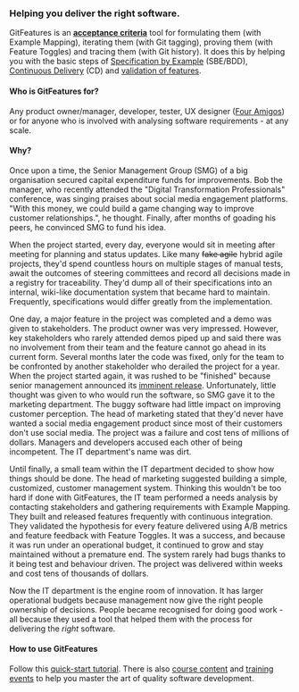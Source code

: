 ### Helping you deliver the right software.
GitFeatures is an [**acceptance criteria**](https://en.wikipedia.org/wiki/Acceptance_testing) tool for formulating them (with Example Mapping), iterating them (with Git tagging), proving them (with Feature Toggles) and tracing them (with Git history). It does this by helping you with the basic steps of [Specification by Example](https://en.wikipedia.org/wiki/Specification_by_example) (SBE/BDD), [Continuous Delivery](https://en.wikipedia.org/wiki/Continuous_delivery) (CD) and [validation of features](https://en.wikipedia.org/wiki/Software_verification_and_validation#Software_validation).

#### Who is GitFeatures for?
Any product owner/manager, developer, tester, UX designer ([Four Amigos](https://medium.com/@daviddenham07/ux-the-fourth-amigo-63d10f506908)) or for anyone who is involved with analysing software requirements - at any scale.

#### Why?
Once upon a time, the Senior Management Group (SMG) of a big organisation secured capital expenditure funds for improvements. Bob the manager, who recently attended the "Digital Transformation Professionals" conference, was singing praises about social media engagement platforms. "With this money, we could build a game changing way to improve customer relationships.", he thought. Finally, after months of goading his peers, he convinced SMG to fund his idea.

When the project started, every day, everyone would sit in meeting after meeting for planning and status updates. Like many <s>fake agile</s> hybrid agile projects, they'd spend countless hours on multiple stages of manual tests, await the outcomes of steering committees and record all decisions made in a registry for traceability. They'd dump all of their specifications into an internal, wiki-like documentation system that became hard to maintain. Frequently, specifications would differ greatly from the implementation.

One day, a major feature in the project was completed and a demo was given to stakeholders. The product owner was very impressed. However, key stakeholders who rarely attended demos piped up and said there was no involvement from their team and the feature cannot go ahead in its current form. Several months later the code was fixed, only for the team to be confronted by another stakeholder who derailed the project for a year. When the project started again, it was rushed to be "finished" because senior management announced its [imminent release](https://www.youtube.com/watch?v=5p8wTOr8AbU). Unfortunately, little thought was given to who would run the software, so SMG gave it to the marketing department. The buggy software had little impact on improving customer perception. The head of marketing stated that they'd never have wanted a social media engagement product since most of their customers don't use social media. The project was a failure and cost tens of millions of dollars. Managers and developers accused each other of being incompetent. The IT department's name was dirt.

Until finally, a small team within the IT department decided to show how things should be done. The head of marketing suggested building a simple, customized, customer management system. Thinking this wouldn't be too hard if done with GitFeatures, the IT team performed a needs analysis by contacting stakeholders and gathering requirements with Example Mapping. They built and released features frequently with continuous integration. They validated the hypothesis for every feature delivered using A/B metrics and feature feedback with Feature Toggles. It was a success, and because it was run under an operational budget, it continued to grow and stay maintained without a premature end. The system rarely had bugs thanks to it being test and behaviour driven. The project was delivered within weeks and cost tens of thousands of dollars.

Now the IT department is the engine room of innovation. It has larger operational budgets because management now give the right people ownership of decisions. People became recognised for doing good work - all because they used a tool that helped them with the process for delivering the *right* software.


#### How to use GitFeatures
Follow this [quick-start tutorial](https://gitfeatures.com/quick-start). There is also [course content](https://gitfeatures.com/courses) and [training events](https://gitfeatures.com/events) to help you master the art of quality software development.